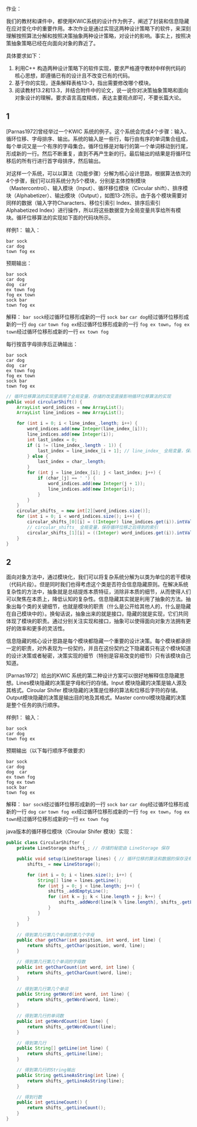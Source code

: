 作业：

我们的教材和课件中，都使用KWIC系统的设计作为例子，阐述了封装和信息隐藏在应对变化中的重要作用。本次作业是通过实现这两种设计策略下的软件，来深刻理解按照算法分解和按照决策抽象两种设计策略，对设计的影响。事实上，按照决策抽象策略已经在向面向对象的靠近了。

具体要求如下：

1. 利用C++ 构造两种设计策略下的软件实现，要求严格遵守教材中样例代码的核心思想，即遵循已有的设计且不改变已有的代码。
2. 基于你的实现，逐条解释表格13-3，指出需要修改哪个模块。
3. 阅读教材13.2和13.3，并结合附件中的论文，说一说你对决策抽象策略和面向对象设计的理解。要求语言高度精炼，表达主要观点即可，不要长篇大论。

## 1

[Parnas1972]曾经举过一个KWIC 系统的例子。这个系统会完成4个步骤：输入、循环位移、字母排序、输出。系统的输入是一些行，每行由有序的单词集合组成，每个单词又是一个有序的字母集合。循环位移是对每行的第一个单词移动到行尾，形成新的一行。然后不断重复，直到不再产生新的行。最后输出的结果是将循环位移后的所有行进行首字母排序，然后输出。

对这样一个系统，可以以算法（功能步骤）分解为核心设计思路，根据算法依次的4个步骤，我们可以将系统分为5个模块，分别是主体控制模块（Mastercontrol）、输入模块（Input）、循环移位模块（Circular shift）、排序模块（Alphabetizer）、输出模块（Output），如图13-2所示。由于各个模块需要对同样的数据（输入字符Characters、移位引索引 Index、排序后索引 Alphabetized Index）进行操作，所以将这些数据变为全局变量共享给所有模块。循环位移算法的实现如下面的代码块所示。

样例1：
输入：

```
bar sock
car dog
town fog ex
```

预期输出：

```
bar sock
car dog
dog  car
ex town fog
fog ex town
sock bar
town fog ex
```

解释：
`bar sock`经过循环位移形成新的一行 `sock bar`
`car dog`经过循环位移形成新的一行 `dog car`
`town fog ex`经过循环位移形成新的一行 `fog ex town`，`fog ex town`经过循环位移形成新的一行 `ex town fog`

每行按首字母排序后正确输出：

```
bar sock
car dog
dog  car
ex town fog
fog ex town
sock bar
town fog ex
```

```java
// 循环位移算法的实现里调用了全局变量，存储的改变直接影响循环位移算法的实现
public void circularShift() {
    ArrayList word_indices = new ArrayList();
    ArrayList line_indices = new ArrayList();

    for (int i = 0; i < line_index_.length; i++) {
        word_indices.add(new Integer(line_index_[i]));
        line_indices.add(new Integer(i));
        int last_index = 0;
        if (i != (line_index_.length - 1)) {
            last_index = line_index_[i + 1]; // line_index_ 全局变量，保存每一行的索引
        } else {
            last_index = char_.length;
        }
        for (int j = line_index_[i]; j < last_index; j++) {
            if (char_[j] == ' ') {
                word_indices.add(new Integer(j + 1));
                line_indices.add(new Integer(i));
            }
        }
    }
    circular_shifts_ = new int[2][word_indices.size()];
    for (int i = 0; i < word_indices.size(); i++) {
        circular_shifts_[0][i] = ((Integer) line_indices.get(i)).intValue();
        // circular_shifts_ 全局变量，保存循环位移之后得到的索引
        circular_shifts_[1][i] = ((Integer) word_indices.get(i)).intValue();
    }
}

```

## 2

面向对象方法中，通过模块化，我们可以将复杂系统分解为以类为单位的若干模块（代码片段）。但是同时我们也得考虑这个类是否符合信息隐藏原则。在解决系统复杂性的方法中，抽象就是总结提炼本质特征，消除非本质的细节，从而使得人们可以聚焦在本质上，降低认知的复杂性。信息隐藏其实就是利用了抽象的方法。抽象出每个类的关键细节，也就是模块的职责（什么是公开给其他人的，什么是隐藏在自己模块中的）。换甸话说，抽象出来的就是接口，隐藏的就是实现，它们共同体现了模块的职责。通过分别关注实现和接口，抽象可以使得面向对象方法拥有更好的效率和更多的灵活性。

信息隐藏的核心设计思路是每个模块都隐藏一个重要的设计决策。每个模块都承担一定的职责，对外表现为一份契约，并且在这份契约之下隐藏着只有这个模块知道的设计决策或者秘密，决策实现的细节（特别是容易改变的细节）只有该模块自己知道。

[Parnas1972］给出的KWIC 系统的第二种设计方案可以很好地解释信息隐藏思想。Lines模块隐藏的决策是字母和行的存储。Input 模块隐藏的决策是输人源及其格式。Ciroular Shifer 模块隐藏的决策是位移的算法和位移后字符的存储。Output模块隐藏的决策是输出目的地及其格式。Master control模块隐藏的决策是整个任务的执行顺序。

样例1：
输入：

```
bar sock
car dog
town fog ex
```

预期输出（以下每行顺序不做要求）

```
bar sock
car dog
dog  car
ex town fog
fog ex town
sock bar
town fog ex
```

解释：
`bar sock`经过循环位移形成新的一行 `sock bar`
`car dog`经过循环位移形成新的一行 `dog car`
`town fog ex`经过循环位移形成新的一行 `fog ex town`，`fog ex town`经过循环位移形成新的一行 `ex town fog`

java版本的循环移位模块（Ciroular Shifer 模块）实现：

```java
public class CircularShifter {
    private LineStorage shifts_; // 存储的秘密由 LineStorage 保存

    public void setup(LineStorage lines) { // 循环位移的算法和数据的保存没有关系
        shifts_ = new LineStorage();

        for (int i = 0; i < lines.size(); i++) {
            String[] line = lines.getLine();
            for (int j = 0; j < line.length; j++) {
                shifts_.addEmptyLine();
                for (int k = j; k < line.length + j; k++) {
                    shifts_.addWord(line[k % line.length], shifts_.getLineCount() - 1);
                }
            }
        }
    }

    // 得到第几行第几个单词的第几个字母
    public char getChar(int position, int word, int line) {
        return shifts_.getChar(position, word, line);
    }

    // 得到第几行第几个单词的字母数
    public int getCharCount(int word, int line) {
        return shifts_.getCharCount(word, line);
    }

    // 得到第几行第几个单词
    public String getWord(int word, int line) {
        return shifts_.getWord(word, line);
    }

    // 得到第几行的单词数
    public int getWordCount(int line) {
        return shifts_.getWordCount(line);
    }

    // 得到第几行
    public String[] getLine(int line) {
        return shifts_.getLine(line);
    }

    // 得到第几行的String输出
    public String getLineAsString(int line) {
        return shifts_.getLineAsString(line);
    }

    // 得到行数
    public int getLineCount() {
        return shifts_.getLineCount();
    }
}
```
